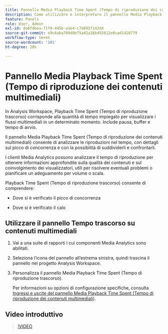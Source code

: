 ```yaml
---
title: Pannello Media Playback Time Spent (Tempo di riproduzione dei contenuti multimediali)
description: Come utilizzare e interpretare il pannello Media Playback Time Spent (Tempo di riproduzione dei contenuti multimediali) in Analysis Workspace.
feature: Panels
role: User, Admin
exl-id: de0fdbea-71f0-445b-a1e4-c7e895f142d4
source-git-commit: e9c6aba709d0e75a42a16b455612e0cad1428779
workflow-type: tm+mt
source-wordcount: '181'
ht-degree: 28%

---
```


# Pannello Media Playback Time Spent (Tempo di riproduzione dei contenuti multimediali)

In Analysis Workspace, Playback Time Spent (Tempo di riproduzione trascorso) corrisponde alla quantità di tempo impiegato per visualizzare i flussi multimediali in un determinato momento. Include pausa, buffer e tempo di avvio.

Il pannello Media Playback Time Spent (Tempo di riproduzione dei contenuti multimediali) consente di analizzare le riproduzioni nel tempo, con dettagli sul picco di concorrenza e con la possibilità di suddividerli e confrontarli.

I clienti Media Analytics possono analizzare il tempo di riproduzione per ottenere informazioni approfondite sulla qualità dei contenuti e sul coinvolgimento dei visualizzatori, utili per risolvere eventuali problemi o pianificare un adeguamento per volume o scala.

Playback Time Spent (Tempo di riproduzione trascorso) consente di comprendere:

* Dove si è verificato il picco di concorrenza

* Dove si è verificato il calo

## Utilizzare il pannello Tempo trascorso su contenuti multimediali

1. Vai a una suite di rapporti i cui componenti Media Analytics sono abilitati.

1. Seleziona l’icona del pannello all’estrema sinistra, quindi trascina il pannello nel progetto Analysis Workspace.

1. Personalizza il pannello Media Playback Time Spent (Tempo di riproduzione trascorso).

   Per informazioni su opzioni di configurazione specifiche, consulta [Ingressi e uscite del pannello Media Playback Time Spent (Tempo di riproduzione dei contenuti multimediali)](/help/analysis-workspace/c-panels/media-playback-timespent/panel-inputs-outputs.md).

## Video introduttivo

>[!VIDEO](https://video.tv.adobe.com/v/338699)
